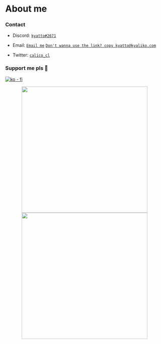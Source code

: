 <h1>About me</h1>

<h3>Contact</h3>


+ Discord: <a href="https://discord.com/users/828795326878056459">`kyatto#2671`</a>

+ Email: <a href="mailto:kyatto@kyaliko.com">`Email me`</a> <a href="/README.md">`Don't wanna use the link? copy kyatto@kyaliko.com`</a>

+ Twitter: <a href="https://twitter.com/calico_cl">`calico_cl`</a>

### Support me pls 🙏

[![ko - fi](https://ko-fi.com/img/githubbutton_sm.svg)](https://ko-fi.com/O5O4D6DP7)
  
  <p align=center>
   <img src="https://githubstats-five.vercel.app/api?username=hi-doki&show_icons=true&theme=kyatto" width=400 align=center />
   <img src="https://githubstats-five.vercel.app/api/wakatime?username=kora&show_icons=true&theme=kyatto" width=400 align=center />
  </p>
  
